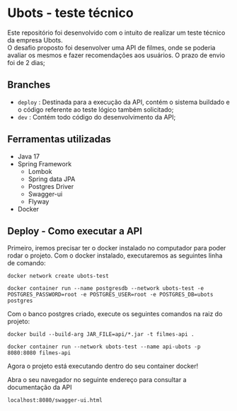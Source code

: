 
# Ubots - teste técnico

Este repositório foi desenvolvido com o intuito de realizar um teste técnico da empresa Ubots.   
O desafio proposto foi desenvolver uma API de filmes, onde se poderia avaliar os mesmos e fazer recomendações aos usuários. O prazo de envio foi de 2 dias;

## Branches
- ``deploy`` : Destinada para a execução da API, contém o sistema buildado e o código referente ao teste lógico também solicitado;
- ``dev`` : Contém todo código do desenvolvimento da API;
  
## Ferramentas utilizadas
- Java 17
- Spring Framework
    - Lombok
    - Spring data JPA
    - Postgres Driver
    - Swagger-ui 
    - Flyway
- Docker

## Deploy - Como executar a API

Primeiro, iremos precisar ter o docker instalado no computador para poder rodar o projeto.
Com o docker instalado, executaremos as seguintes linha de comando: 


```
docker network create ubots-test

docker container run --name postgresdb --network ubots-test -e POSTGRES_PASSWORD=root -e POSTGRES_USER=root -e POSTGRES_DB=ubots  postgres

```

Com o banco postgres criado, execute os seguintes comandos na raiz do projeto: 

```
docker build --build-arg JAR_FILE=api/*.jar -t filmes-api .       

docker container run --network ubots-test --name api-ubots -p 8080:8080 filmes-api         

```

Agora o projeto está executando dentro do seu container docker! 


Abra o seu navegador no seguinte endereço para consultar a documentação da API 

```
localhost:8080/swagger-ui.html
```

